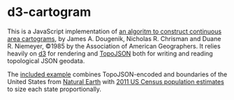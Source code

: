 # d3-cartogram

This is a JavaScript implementation of [an algoritm to construct continuous area cartograms](http://lambert.nico.free.fr/tp/biblio/Dougeniketal1985.pdf), by James A. Dougenik, Nicholas R. Chrisman and Duane R. Niemeyer, ©1985 by the Association of American Geographers. It relies heavily on [d3](http://github.com/mbostock/d3) for rendering and [TopoJSON](http://github.com/mbostock/topojson) both for writing and reading topological JSON geodata.

The [included example](https://github.com/shawnbot/d3-cartogram/blob/master/index.html) combines TopoJSON-encoded and boundaries of the United States from [Natural Earth](http://www.naturalearthdata.com/downloads/110m-cultural-vectors/) with [2011 US Census population estimates](http://www.census.gov/popest/data/state/totals/2011/) to size each state proportionally.
